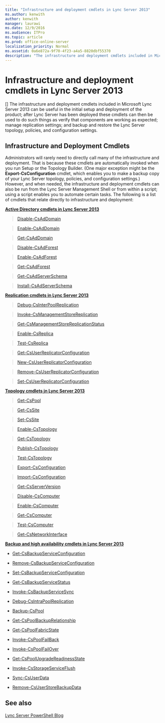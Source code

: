 ```yaml
---
title: "Infrastructure and deployment cmdlets in Lync Server 2013"
ms.author: kenwith
author: kenwith
manager: laurawi
ms.date: 12/9/2016
ms.audience: ITPro
ms.topic: article
ms.prod: office-online-server
localization_priority: Normal
ms.assetid: 0a6e872a-9f70-4f23-a4a5-8820dbf55370
description: "The infrastructure and deployment cmdlets included in Microsoft Lync Server 2013 can be useful in the initial setup and deployment of the product; after Lync Server has been deployed these cmdlets can then be used to do such things as verify that components are working as expected; manage replication settings; and backup and restore the Lync Server topology, policies, and configuration settings."
---
```


# Infrastructure and deployment cmdlets in Lync Server 2013
[]
The infrastructure and deployment cmdlets included in Microsoft Lync Server 2013 can be useful in the initial setup and deployment of the product; after Lync Server has been deployed these cmdlets can then be used to do such things as verify that components are working as expected; manage replication settings; and backup and restore the Lync Server topology, policies, and configuration settings.
  
## Infrastructure and Deployment Cmdlets

Administrators will rarely need to directly call many of the infrastructure and deployment. That is because these cmdlets are automatically invoked when you run Setup or the Topology Builder. (One major exception might be the **Export-CsConfiguration** cmdlet, which enables you to make a backup copy of your Lync Server topology, policies, and configuration settings.) However, and when needed, the infrastructure and deployment cmdlets can also be run from the Lync Server Management Shell or from within a script; using a script enables you to automate certain tasks. The following is a list of cmdlets that relate directly to infrastructure and deployment: 
  
 **[Active Directory cmdlets in Lync Server 2013](active-directory-cmdlets.md)**
  
> [Disable-CsAdDomain](disable-csaddomain.md)
    
> [Enable-CsAdDomain](enable-csaddomain.md)
    
> [Get-CsAdDomain](get-csaddomain.md)
    
> [Disable-CsAdForest](disable-csadforest.md)
    
> [Enable-CsAdForest](enable-csadforest.md)
    
> [Get-CsAdForest](get-csadforest.md)
    
> [Get-CsAdServerSchema](get-csadserverschema.md)
    
> [Install-CsAdServerSchema](install-csadserverschema.md)
    
 **[Replication cmdlets in Lync Server 2013](replication-cmdlets.md)**
  
> [Debug-CsInterPoolReplication](debug-csinterpoolreplication.md)
    
> [Invoke-CsManagementStoreReplication](invoke-csmanagementstorereplication.md)
    
> [Get-CsManagementStoreReplicationStatus](get-csmanagementstorereplicationstatus.md)
    
> [Enable-CsReplica](enable-csreplica.md)
    
> [Test-CsReplica](test-csreplica.md)
    
> [Get-CsUserReplicatorConfiguration](get-csuserreplicatorconfiguration.md)
    
> [New-CsUserReplicatorConfiguration](new-csuserreplicatorconfiguration.md)
    
> [Remove-CsUserReplicatorConfiguration](remove-csuserreplicatorconfiguration.md)
    
> [Set-CsUserReplicatorConfiguration](set-csuserreplicatorconfiguration.md)
    
 **[Topology cmdlets jn Lync Server 2013](topology-cmdlets.md)**
  
> [Get-CsPool](get-cspool.md)
    
> [Get-CsSite](get-cssite.md)
    
> [Set-CsSite](set-cssite.md)
    
> [Enable-CsTopology](enable-cstopology.md)
    
> [Get-CsTopology](get-cstopology.md)
    
> [Publish-CsTopology](publish-cstopology.md)
    
> [Test-CsTopology](test-cstopology.md)
    
> [Export-CsConfiguration](export-csconfiguration.md)
    
> [Import-CsConfiguration](import-csconfiguration.md)
    
> [Get-CsServerVersion](get-csserverversion.md)
    
> [Disable-CsComputer](disable-cscomputer.md)
    
> [Enable-CsComputer](enable-cscomputer.md)
    
> [Get-CsComputer](get-cscomputer.md)
    
> [Test-CsComputer](test-cscomputer.md)
    
> [Get-CsNetworkInterface](get-csnetworkinterface.md)
    
 **[Backup and high availability cmdlets in Lync Server 2013](backup-and-high-availability-cmdlets.md)**
  
- [Get-CsBackupServiceConfiguration](get-csbackupserviceconfiguration.md)
    
- [Remove-CsBackupServiceConfiguration](remove-csbackupserviceconfiguration.md)
    
- [Set-CsBackupServiceConfiguration](set-csbackupserviceconfiguration.md)
    
- [Get-CsBackupServiceStatus](get-csbackupservicestatus.md)
    
- [Invoke-CsBackupServiceSync](invoke-csbackupservicesync.md)
    
- [Debug-CsIntraPoolReplication](debug-csintrapoolreplication.md)
    
- [Backup-CsPool](backup-cspool.md)
    
- [Get-CsPoolBackupRelationship](get-cspoolbackuprelationship.md)
    
- [Get-CsPoolFabricState](get-cspoolfabricstate.md)
    
- [Invoke-CsPoolFailBack](invoke-cspoolfailback.md)
    
- [Invoke-CsPoolFailOver](invoke-cspoolfailover.md)
    
- [Get-CsPoolUpgradeReadinessState](get-cspoolupgradereadinessstate.md)
    
- [Invoke-CsStorageServiceFlush](invoke-csstorageserviceflush.md)
    
- [Sync-CsUserData](sync-csuserdata.md)
    
- [Remove-CsUserStoreBackupData](remove-csuserstorebackupdata.md)
    
## See also

#### 

[Lync Server PowerShell Blog](https://go.microsoft.com/fwlink/p/?linkId=203150)

